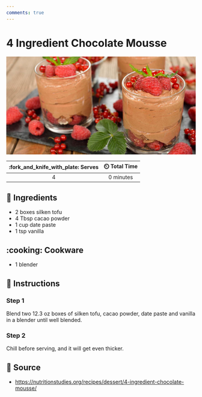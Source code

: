 ```yaml
---
comments: true
---
```

# 4 Ingredient Chocolate Mousse

![4 Ingredient Chocolate Mousse](../assets/images/4-ingredient-chocolate-mousse.jpg)

| :fork_and_knife_with_plate: Serves | :timer_clock: Total Time |
|:----------------------------------:|:-----------------------: |
| 4 | 0 minutes |

## :salt: Ingredients

- 2 boxes silken tofu
- 4 Tbsp cacao powder
- 1 cup date paste
- 1 tsp vanilla

## :cooking: Cookware

- 1 blender

## :pencil: Instructions

### Step 1

Blend two 12.3 oz boxes of silken tofu, cacao powder, date paste and vanilla in a blender until well blended.

### Step 2

Chill before serving, and it will get even thicker.

## :link: Source

- <https://nutritionstudies.org/recipes/dessert/4-ingredient-chocolate-mousse/>
